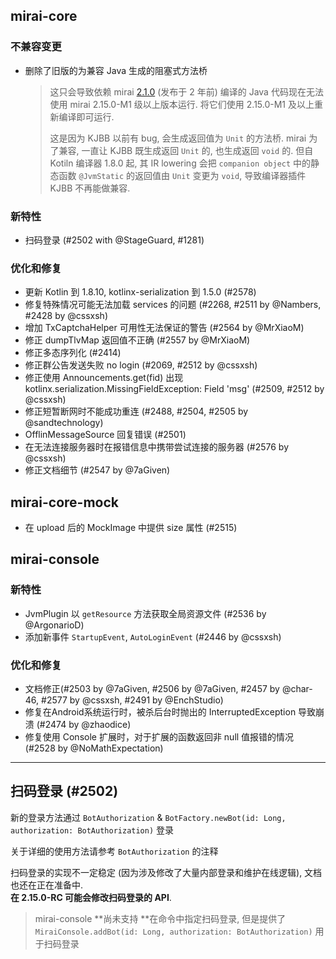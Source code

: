 ## mirai-core

### 不兼容变更

- 删除了旧版的为兼容 Java 生成的阻塞式方法桥
  > 这只会导致依赖 mirai [2.1.0](https://github.com/mamoe/mirai/releases/tag/2.1.0) (发布于 2 年前) 编译的 Java 代码现在无法使用 mirai 2.15.0-M1 级以上版本运行. 将它们使用 2.15.0-M1 及以上重新编译即可运行.
  >
  > 这是因为 KJBB 以前有 bug, 会生成返回值为 `Unit` 的方法桥. mirai 为了兼容, 一直让 KJBB 既生成返回 `Unit` 的, 也生成返回 `void` 的. 但自 Kotiln 编译器 1.8.0 起, 其 IR lowering 会把 `companion object` 中的静态函数 `@JvmStatic` 的返回值由 `Unit` 变更为 `void`, 导致编译器插件 KJBB 不再能做兼容.

### 新特性

- 扫码登录 (#2502 with @StageGuard, #1281)

### 优化和修复

- 更新 Kotlin 到 1.8.10, kotlinx-serialization 到 1.5.0 (#2578)
- 修复特殊情况可能无法加载 services 的问题 (#2268, #2511 by @Nambers, #2428 by @cssxsh)
- 增加 TxCaptchaHelper 可用性无法保证的警告 (#2564 by @MrXiaoM)
- 修正 dumpTlvMap 返回值不正确 (#2557 by @MrXiaoM)
- 修正多态序列化 (#2414)
- 修正群公告发送失败 no login (#2069, #2512 by @cssxsh)
- 修正使用 Announcements.get(fid) 出现 kotlinx.serialization.MissingFieldException: Field 'msg' (#2509, #2512 by @cssxsh)
- 修正短暂断网时不能成功重连 (#2488, #2504, #2505 by @sandtechnology)
- OfflinMessageSource 回复错误 (#2501)
- 在无法连接服务器时在报错信息中携带尝试连接的服务器 (#2576 by @cssxsh)
- 修正文档细节 (#2547 by @7aGiven)

## mirai-core-mock

- 在 upload 后的 MockImage 中提供 size 属性 (#2515)

## mirai-console

### 新特性

- JvmPlugin 以 `getResource` 方法获取全局资源文件 (#2536 by @ArgonarioD)
- 添加新事件 `StartupEvent`, `AutoLoginEvent` (#2446 by @cssxsh)

### 优化和修复

- 文档修正(#2503 by @7aGiven, #2506 by @7aGiven, #2457 by @char-46, #2577 by @cssxsh, #2491 by @EnchStudio)
- 修复在Android系统运行时，被杀后台时抛出的 InterruptedException 导致崩溃 (#2474 by @zhaodice)
- 修复使用 Console 扩展时，对于扩展的函数返回非 null 值报错的情况 (#2528 by @NoMathExpectation)

----------------------

## 扫码登录 (#2502)

新的登录方法通过 `BotAuthorization` & `BotFactory.newBot(id: Long, authorization: BotAuthorization)` 登录

关于详细的使用方法请参考 `BotAuthorization` 的注释

扫码登录的实现不一定稳定 (因为涉及修改了大量内部登录和维护在线逻辑), 文档也还在正在准备中.   
**在 2.15.0-RC 可能会修改扫码登录的 API**.

> mirai-console **尚未支持
**在命令中指定扫码登录, 但是提供了 `MiraiConsole.addBot(id: Long, authorization: BotAuthorization)` 用于扫码登录
